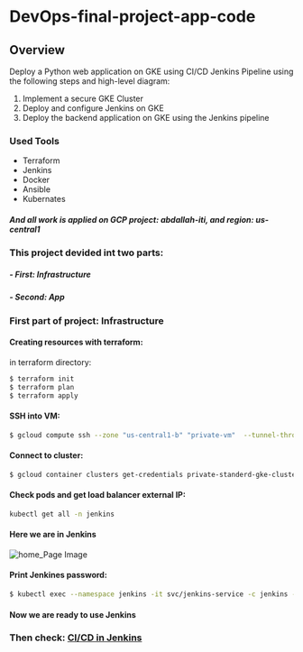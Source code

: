 # DevOps-final-project-app-code
## Overview
Deploy a Python web application on GKE using CI/CD Jenkins Pipeline using the following steps and high-level diagram:

1. Implement a secure GKE Cluster
2. Deploy and configure Jenkins on GKE
3. Deploy the backend application on GKE using the Jenkins pipeline


### Used Tools
 - Terraform
 - Jenkins
 - Docker
 - Ansible
 - Kubernates
##### And all work is applied on GCP project: abdallah-iti, and region: us-central1

### This project devided int two parts:
 ##### - First: Infrastructure
 ##### - Second: App 

### First part of project: Infrastructure

#### Creating resources with terraform:
in terraform directory:
```bash
$ terraform init
$ terraform plan
$ terraform apply
```
#### SSH into VM:
```bash
$ gcloud compute ssh --zone "us-central1-b" "private-vm"  --tunnel-through-iap --project "abdallah-iti-377721"
```

#### Connect to cluster:
```bash
$ gcloud container clusters get-credentials private-standerd-gke-cluster --zone us-central1-b --project abdallah-iti-377721
```

#### Check pods and get load balancer external IP:
```bash
kubectl get all -n jenkins
```
#### Here we are in Jenkins
![home_Page Image]()

#### Print Jenkines password:
```bash
$ kubectl exec --namespace jenkins -it svc/jenkins-service -c jenkins -- /bin/cat /var/jenkins_home/secrets/initialAdminPassword && echo
```
#### Now we are ready to use Jenkins

### Then check: <a href="https://github.com/Abdalla1297/DevOps-Final-project-code" target="_blank">CI/CD in Jenkins</a>